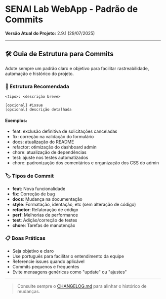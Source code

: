 # SENAI Lab WebApp - Padrão de Commits

**Versão Atual do Projeto:** 2.9.1 (29/07/2025)

---

## 🛠️ Guia de Estrutura para Commits

Adote sempre um padrão claro e objetivo para facilitar rastreabilidade, automação e histórico do projeto.

### 🔗 Estrutura Recomendada

```
<tipo>: <descrição breve>

[opcional] #issue
[opcional] descrição detalhada
```

#### Exemplos:
- feat: exclusão definitiva de solicitações canceladas
- fix: correção na validação do formulário
- docs: atualização do README
- refactor: otimização do dashboard admin
- chore: atualização de dependências
- test: ajuste nos testes automatizados
- chore: padronização dos comentários e organização dos CSS do admin

### 🏷️ Tipos de Commit
- **feat**: Nova funcionalidade
- **fix**: Correção de bug
- **docs**: Mudança na documentação
- **style**: Formatação, identação, etc (sem alteração de código)
- **refactor**: Refatoração de código
- **perf**: Melhorias de performance
- **test**: Adição/correção de testes
- **chore**: Tarefas de manutenção

### 📋 Boas Práticas
- Seja objetivo e claro
- Use português para facilitar o entendimento da equipe
- Referencie issues quando aplicável
- Commits pequenos e frequentes
- Evite mensagens genéricas como "update" ou "ajustes"

---

> Consulte sempre o [CHANGELOG.md](../CHANGELOG.md) para alinhar o histórico de mudanças.
